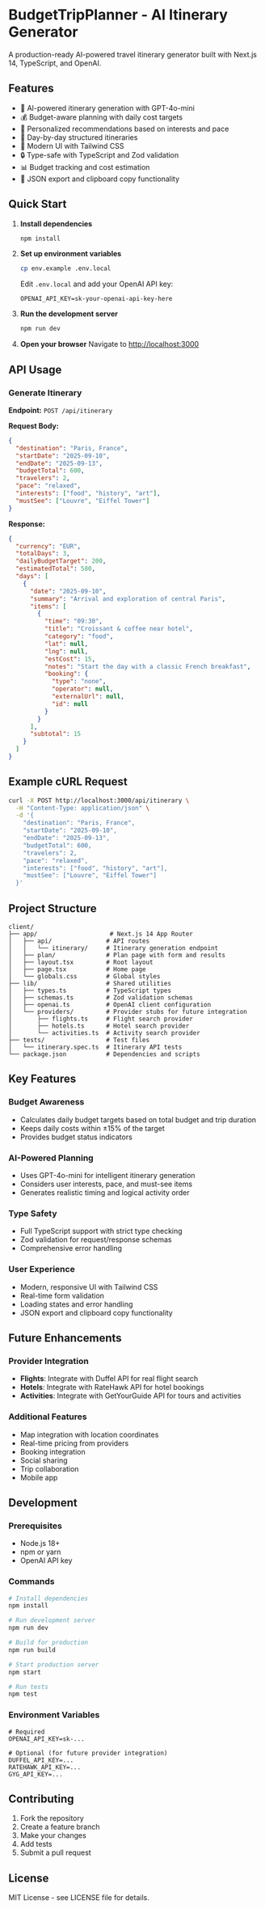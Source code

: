 # BudgetTripPlanner - AI Itinerary Generator

A production-ready AI-powered travel itinerary generator built with Next.js 14, TypeScript, and OpenAI.

## Features

- 🤖 AI-powered itinerary generation with GPT-4o-mini
- 💰 Budget-aware planning with daily cost targets
- 🎯 Personalized recommendations based on interests and pace
- 📅 Day-by-day structured itineraries
- 🎨 Modern UI with Tailwind CSS
- 🔒 Type-safe with TypeScript and Zod validation
- 📊 Budget tracking and cost estimation
- 📄 JSON export and clipboard copy functionality

## Quick Start

1. **Install dependencies**
   ```bash
   npm install
   ```

2. **Set up environment variables**
   ```bash
   cp env.example .env.local
   ```
   
   Edit `.env.local` and add your OpenAI API key:
   ```env
   OPENAI_API_KEY=sk-your-openai-api-key-here
   ```

3. **Run the development server**
   ```bash
   npm run dev
   ```

4. **Open your browser**
   Navigate to [http://localhost:3000](http://localhost:3000)

## API Usage

### Generate Itinerary

**Endpoint:** `POST /api/itinerary`

**Request Body:**
```json
{
  "destination": "Paris, France",
  "startDate": "2025-09-10",
  "endDate": "2025-09-13",
  "budgetTotal": 600,
  "travelers": 2,
  "pace": "relaxed",
  "interests": ["food", "history", "art"],
  "mustSee": ["Louvre", "Eiffel Tower"]
}
```

**Response:**
```json
{
  "currency": "EUR",
  "totalDays": 3,
  "dailyBudgetTarget": 200,
  "estimatedTotal": 580,
  "days": [
    {
      "date": "2025-09-10",
      "summary": "Arrival and exploration of central Paris",
      "items": [
        {
          "time": "09:30",
          "title": "Croissant & coffee near hotel",
          "category": "food",
          "lat": null,
          "lng": null,
          "estCost": 15,
          "notes": "Start the day with a classic French breakfast",
          "booking": {
            "type": "none",
            "operator": null,
            "externalUrl": null,
            "id": null
          }
        }
      ],
      "subtotal": 15
    }
  ]
}
```

## Example cURL Request

```bash
curl -X POST http://localhost:3000/api/itinerary \
  -H "Content-Type: application/json" \
  -d '{
    "destination": "Paris, France",
    "startDate": "2025-09-10",
    "endDate": "2025-09-13",
    "budgetTotal": 600,
    "travelers": 2,
    "pace": "relaxed",
    "interests": ["food", "history", "art"],
    "mustSee": ["Louvre", "Eiffel Tower"]
  }'
```

## Project Structure

```
client/
├── app/                    # Next.js 14 App Router
│   ├── api/               # API routes
│   │   └── itinerary/     # Itinerary generation endpoint
│   ├── plan/              # Plan page with form and results
│   ├── layout.tsx         # Root layout
│   ├── page.tsx           # Home page
│   └── globals.css        # Global styles
├── lib/                   # Shared utilities
│   ├── types.ts           # TypeScript types
│   ├── schemas.ts         # Zod validation schemas
│   ├── openai.ts          # OpenAI client configuration
│   └── providers/         # Provider stubs for future integration
│       ├── flights.ts     # Flight search provider
│       ├── hotels.ts      # Hotel search provider
│       └── activities.ts  # Activity search provider
├── tests/                 # Test files
│   └── itinerary.spec.ts  # Itinerary API tests
└── package.json           # Dependencies and scripts
```

## Key Features

### Budget Awareness
- Calculates daily budget targets based on total budget and trip duration
- Keeps daily costs within ±15% of the target
- Provides budget status indicators

### AI-Powered Planning
- Uses GPT-4o-mini for intelligent itinerary generation
- Considers user interests, pace, and must-see items
- Generates realistic timing and logical activity order

### Type Safety
- Full TypeScript support with strict type checking
- Zod validation for request/response schemas
- Comprehensive error handling

### User Experience
- Modern, responsive UI with Tailwind CSS
- Real-time form validation
- Loading states and error handling
- JSON export and clipboard copy functionality

## Future Enhancements

### Provider Integration
- **Flights**: Integrate with Duffel API for real flight search
- **Hotels**: Integrate with RateHawk API for hotel bookings
- **Activities**: Integrate with GetYourGuide API for tours and activities

### Additional Features
- Map integration with location coordinates
- Real-time pricing from providers
- Booking integration
- Social sharing
- Trip collaboration
- Mobile app

## Development

### Prerequisites
- Node.js 18+ 
- npm or yarn
- OpenAI API key

### Commands
```bash
# Install dependencies
npm install

# Run development server
npm run dev

# Build for production
npm run build

# Start production server
npm start

# Run tests
npm test
```

### Environment Variables
```env
# Required
OPENAI_API_KEY=sk-...

# Optional (for future provider integration)
DUFFEL_API_KEY=...
RATEHAWK_API_KEY=...
GYG_API_KEY=...
```

## Contributing

1. Fork the repository
2. Create a feature branch
3. Make your changes
4. Add tests
5. Submit a pull request

## License

MIT License - see LICENSE file for details.
